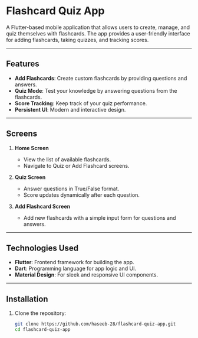 # Flashcard Quiz App

A Flutter-based mobile application that allows users to create, manage, and quiz themselves with flashcards. The app provides a user-friendly interface for adding flashcards, taking quizzes, and tracking scores.

---

## Features

- **Add Flashcards**: Create custom flashcards by providing questions and answers.
- **Quiz Mode**: Test your knowledge by answering questions from the flashcards.
- **Score Tracking**: Keep track of your quiz performance.
- **Persistent UI**: Modern and interactive design.

---

## Screens

1. **Home Screen**  
   - View the list of available flashcards.  
   - Navigate to Quiz or Add Flashcard screens.

2. **Quiz Screen**  
   - Answer questions in True/False format.  
   - Score updates dynamically after each question.

3. **Add Flashcard Screen**  
   - Add new flashcards with a simple input form for questions and answers.

---

## Technologies Used

- **Flutter**: Frontend framework for building the app.
- **Dart**: Programming language for app logic and UI.
- **Material Design**: For sleek and responsive UI components.

---

## Installation

1. Clone the repository:  
   ```bash
   git clone https://github.com/haseeb-28/flashcard-quiz-app.git
   cd flashcard-quiz-app
